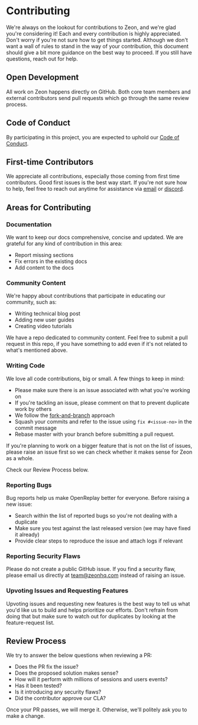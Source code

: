 # Contributing

We're always on the lookout for contributions to Zeon, and we're glad you're considering it! Each and every contribution is highly appreciated. Don't worry if you're not sure how to get things started. Although we don't want a wall of rules to stand in the way of your contribution, this document should give a bit more guidance on the best way to proceed. If you still have questions, reach out for help.

## Open Development

All work on Zeon happens directly on GitHub. Both core team members and external contributors send pull requests which go through the same review process.

## Code of Conduct

By participating in this project, you are expected to uphold our [Code of Conduct](CODE_OF_CONDUCT.md).

## First-time Contributors

We appreciate all contributions, especially those coming from first time contributors. Good first issues is the best way start. If you're not sure how to help, feel free to reach out anytime for assistance via [email](mailto:team@zeonhq.com) or [discord](https://slack.openreplay.com).

## Areas for Contributing

### Documentation

We want to keep our docs comprehensive, concise and updated. We are grateful for any kind of contribution in this area:
- Report missing sections
- Fix errors in the existing docs
- Add content to the docs

### Community Content

We're happy about contributions that participate in educating our community, such as:
- Writing technical blog post
- Adding new user guides
- Creating video tutorials

We have a repo dedicated to community content. Feel free to submit a pull request in this repo, if you have something to add even if it's not related to what's mentioned above.

### Writing Code

We love all code contributions, big or small. A few things to keep in mind:

- Please make sure there is an issue associated with what you're working on
- If you're tackling an issue, please comment on that to prevent duplicate work by others
- We follow the [fork-and-branch](https://blog.scottlowe.org/2015/01/27/using-fork-branch-git-workflow/) approach
- Squash your commits and refer to the issue using `fix #<issue-no>` in the commit message
- Rebase master with your branch before submitting a pull request.

If you're planning to work on a bigger feature that is not on the list of issues, please raise an issue first so we can check whether it makes sense for Zeon as a whole.

Check our Review Process below.

### Reporting Bugs

Bug reports help us make OpenReplay better for everyone. Before raising a new issue:
- Search within the list of reported bugs so you're not dealing with a duplicate
- Make sure you test against the last released version (we may have fixed it already)
- Provide clear steps to reproduce the issue and attach logs if relevant

### Reporting Security Flaws

Please do not create a public GitHub issue. If you find a security flaw, please email us directly at [team@zeonhq.com](mailto:team@zeonhq.com) instead of raising an issue.

### Upvoting Issues and Requesting Features

Upvoting issues and requesting new features is the best way to tell us what you'd like us to build and helps prioritize our efforts. Don't refrain from doing that but make sure to watch out for duplicates by looking at the feature-request list.

## Review Process

We try to answer the below questions when reviewing a PR:
- Does the PR fix the issue?
- Does the proposed solution makes sense?
- How will it perform with millions of sessions and users events?
- Has it been tested?
- Is it introducing any security flaws?
- Did the contributor approve our CLA?

Once your PR passes, we will merge it. Otherwise, we'll politely ask you to make a change.